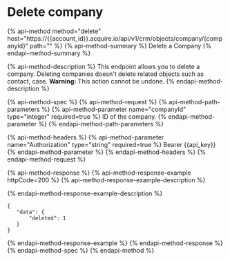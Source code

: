 # Delete company

{% api-method method="delete" host="https://{{account\_id}}.acquire.io/api/v1/crm/objects/company/{companyId}" path="" %}
{% api-method-summary %}
Delete a Company
{% endapi-method-summary %}

{% api-method-description %}
This endpoint allows you to delete a company. Deleting companies doesn't delete related objects such as contact, case. **Warning:** This action cannot be undone.
{% endapi-method-description %}

{% api-method-spec %}
{% api-method-request %}
{% api-method-path-parameters %}
{% api-method-parameter name="companyId" type="integer" required=true %}
ID of the company.
{% endapi-method-parameter %}
{% endapi-method-path-parameters %}

{% api-method-headers %}
{% api-method-parameter name="Authorization" type="string" required=true %}
Bearer {{api\_key}}
{% endapi-method-parameter %}
{% endapi-method-headers %}
{% endapi-method-request %}

{% api-method-response %}
{% api-method-response-example httpCode=200 %}
{% api-method-response-example-description %}

{% endapi-method-response-example-description %}

```
{
   "data": {
       "deleted": 1
   }
}
```
{% endapi-method-response-example %}
{% endapi-method-response %}
{% endapi-method-spec %}
{% endapi-method %}

